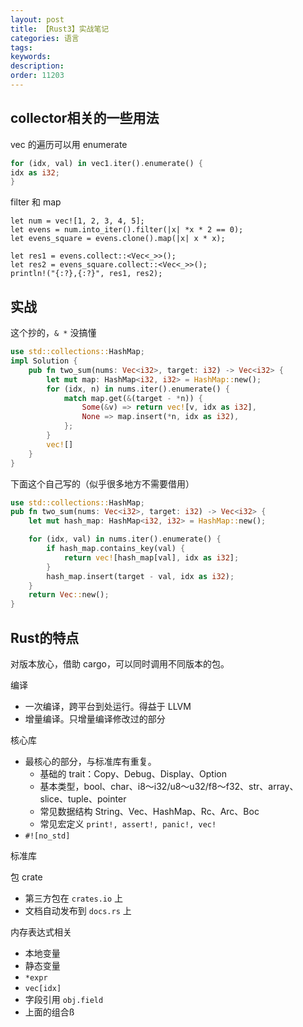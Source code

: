 ```yaml
---
layout: post
title: 【Rust3】实战笔记
categories: 语言
tags:
keywords:
description:
order: 11203
---
```


## collector相关的一些用法

vec 的遍历可以用 enumerate

```rust
for (idx, val) in vec1.iter().enumerate() {
idx as i32;
}
```


filter 和 map

```
let num = vec![1, 2, 3, 4, 5];
let evens = num.into_iter().filter(|x| *x * 2 == 0);
let evens_square = evens.clone().map(|x| x * x);

let res1 = evens.collect::<Vec<_>>();
let res2 = evens_square.collect::<Vec<_>>();
println!("{:?},{:?}", res1, res2);
```




## 实战

这个抄的，`& *` 没搞懂

```Rust
use std::collections::HashMap;
impl Solution {
    pub fn two_sum(nums: Vec<i32>, target: i32) -> Vec<i32> {
        let mut map: HashMap<i32, i32> = HashMap::new();
        for (idx, n) in nums.iter().enumerate() {
            match map.get(&(target - *n)) {
                Some(&v) => return vec![v, idx as i32],
                None => map.insert(*n, idx as i32),
            };
        }
        vec![]
    }
}
```

下面这个自己写的（似乎很多地方不需要借用）

```Rust
use std::collections::HashMap;
pub fn two_sum(nums: Vec<i32>, target: i32) -> Vec<i32> {
    let mut hash_map: HashMap<i32, i32> = HashMap::new();

    for (idx, val) in nums.iter().enumerate() {
        if hash_map.contains_key(val) {
            return vec![hash_map[val], idx as i32];
        }
        hash_map.insert(target - val, idx as i32);
    }
    return Vec::new();
}
```


## Rust的特点

对版本放心，借助 cargo，可以同时调用不同版本的包。

编译
- 一次编译，跨平台到处运行。得益于 LLVM
- 增量编译。只增量编译修改过的部分

核心库
- 最核心的部分，与标准库有重复。
    - 基础的 trait：Copy、Debug、Display、Option
    - 基本类型，bool、char、i8～i32/u8～u32/f8～f32、str、array、slice、tuple、pointer
    - 常见数据结构 String、Vec、HashMap、Rc、Arc、Boc
    - 常见宏定义 `print!, assert!, panic!, vec!`
- `#![no_std]`


标准库

包 crate
- 第三方包在 `crates.io` 上
- 文档自动发布到 `docs.rs` 上


内存表达式相关
- 本地变量
- 静态变量
- `*expr`
- `vec[idx]`
- 字段引用 `obj.field`
- 上面的组合ß
